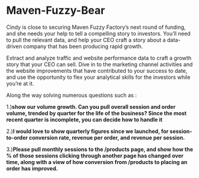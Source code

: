 # Maven-Fuzzy-Bear
Cindy is close to securing Maven Fuzzy Factory’s next round of funding, and she needs your 
help to tell a compelling story to investors. You’ll need to pull the relevant data, and help your 
CEO craft a story about a data-driven company that has been producing rapid growth.

Extract and analyze traffic and website performance data to craft a growth story that your  CEO can sell. Dive in to the marketing channel activities and the website improvements that  have contributed to your success to date, and use the opportunity to flex your analytical skills  for the investors while you’re at it.

Along the way solving numerous questions such as :

1.)**show our volume growth. Can you pull overall session and order volume, trended by quarter 
for the life of the business? Since the most recent quarter is incomplete, you can decide how to handle it**

2.)**I would love to show quarterly figures since we 
launched, for session-to-order conversion rate, revenue per order, and revenue per session.**

3.)**Please pull monthly sessions to the /products 
page, and show how the % of those sessions clicking through another page has changed over time, along with 
a view of how conversion from /products to placing an order has improved.**
